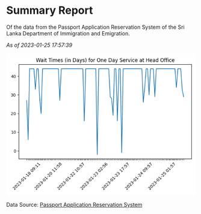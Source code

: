 # Summary Report

Of the data from the Passport Application Reservation System of the Sri Lanka Department of Immigration and Emigration.

*As of 2023-01-25 17:57:39*

![Wait Time Chart](summary.wait_time_chart.png)

Data Source: [Passport Application Reservation System](https://eservices.immigration.gov.lk:8443/appointment/pages/reservationApplication.xhtml)